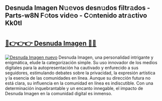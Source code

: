 ## Desnuda Imagen N𝚞𝚎vos desn𝚞dos filtr𝚊dos - Parts-w8N F𝚘tos vid𝚎o - C𝚘ntenido atr𝚊ctivo Kk0tl

# <h2><a href="http://mbcmuh.tromn.icu/?c=Desnuda+Imagen">🔗👉👉👉 Desnuda Imagen 🔗🔗</a></h2>

[![Desnuda Imagen nuevo](https://i.imgur.com/pEAQMta.gif)](http://mbcmuh.tromn.icu/?c=Desnuda+Imagen)
Desnuda Imagen, una personalidad intrigante y enigmática, elude la categorización simple. Su uso innovador de los medios digitales para la autopresentación ha cautivado y enfurecido a sus seguidores, estimulando debates sobre la privacidad, la expresión artística y la esencia de las comunidades en línea. Aunque su dirección futura no está clara, su influencia en la comunidad en línea es indiscutible. Con una determinación inquebrantable y un encanto innegable, el impacto de Desnuda Imagen en la comunidad digital es inmenso.
